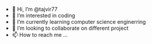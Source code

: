 - 👋 Hi, I’m @tajvir77
- 👀 I’m interested in coding
- 🌱 I’m currently learning computer science enginerring
- 💞️ I’m looking to collaborate on different project
- 📫 How to reach me ...

<!---
tajvir77/tajvir77 is a ✨ special ✨ repository because its `README.md` (this file) appears on your GitHub profile.
You can click the Preview link to take a look at your changes.
--->
